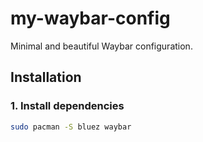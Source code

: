 # my-waybar-config
Minimal and beautiful Waybar configuration.

##  Installation

### 1. Install dependencies
```bash
sudo pacman -S bluez waybar
